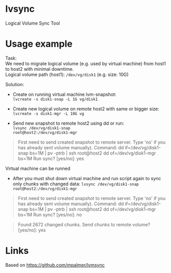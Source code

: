 lvsync
======

Logical Volume Sync Tool


Usage example
=====

Task:<br>
  We need to migrate logical volume (e.g. used by virtual machine) from host1 to host2 with minimal downtime.<br>
  Logical volume path (host1): <code>/dev/vg/disk1</code> (e.g. size: 10G)

Solution:<br>
- Create on running virtual machine lvm-snapshot:<br>
<code>lvcreate -s disk1-snap -L 1G vg/disk1</code>

- Create new logical volume on remote host2 with same or bigger size:<br>
<code>lvcreate -s disk1-mgr -L 10G vg</code>

- Send new snapshot to remote host2 using dd or run:<br>
<code>lvsync /dev/vg/disk1-snap root@host2:/dev/vg/disk1-mgr</code>


> First need to send created snapshot to remote server.
> Type 'no' if you has already sent volume manually).
> Command: dd if=/dev/vg/disk1-snap bs=1M | pv -ptrb | ssh root@host2 dd of=/dev/vg/disk1-mgr bs=1M
> Run sync? [yes/no]: yes


Virtual machine can be runned<br>

- After you must shut down virtual machine and run script again to sync only chunks with changed data:
<code>lvsync /dev/vg/disk1-snap root@host2:/dev/vg/disk1-mgr</code>


> First need to send created snapshot to remote server.
> Type 'no' if you has already sent volume manually).
> Command: dd if=/dev/vg/disk1-snap bs=1M | pv -ptrb | ssh root@host2 dd of=/dev/vg/disk1-mgr bs=1M
> Run sync? [yes/no]: no

> Found 2672 changed chunks.
> Send chunks to remote volume? [yes/no]: yes


Links
======
Based on https://github.com/mpalmer/lvmsync
